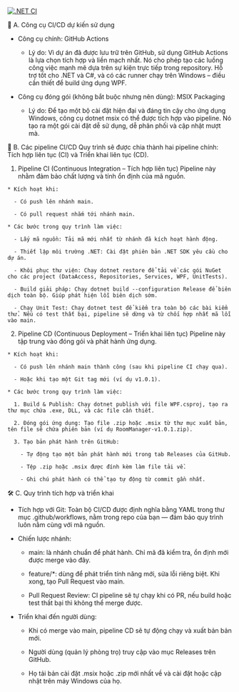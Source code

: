 [![.NET CI](https://github.com/XuTruong/PRN212_Project/actions/workflows/dotnet-desktop.yml/badge.svg)](https://github.com/XuTruong/PRN212_Project/actions/workflows/dotnet-desktop.yml)

🔧 A. Công cụ CI/CD dự kiến sử dụng
  * Công cụ chính: GitHub Actions

    - Lý do: Vì dự án đã được lưu trữ trên GitHub, sử dụng GitHub Actions là lựa chọn tích hợp và liền mạch nhất. Nó cho phép tạo các luồng công việc mạnh mẽ dựa trên sự kiện trực tiếp trong repository. Hỗ trợ tốt cho .NET và C#, và có các runner chạy trên           Windows – điều cần thiết để build ứng dụng WPF.

  * Công cụ đóng gói (không bắt buộc nhưng nên dùng): MSIX Packaging

    - Lý do: Để tạo một bộ cài đặt hiện đại và đáng tin cậy cho ứng dụng Windows, công cụ dotnet msix có thể được tích hợp vào pipeline. Nó tạo ra một gói cài đặt dễ sử dụng, dễ phân phối và cập nhật mượt mà.

🚀 B. Các pipeline CI/CD
  Quy trình sẽ được chia thành hai pipeline chính: Tích hợp liên tục (CI) và Triển khai liên tục (CD).

  1. Pipeline CI (Continuous Integration – Tích hợp liên tục)
    Pipeline này nhằm đảm bảo chất lượng và tính ổn định của mã nguồn.

    * Kích hoạt khi:

      - Có push lên nhánh main.

      - Có pull request nhắm tới nhánh main.

    * Các bước trong quy trình làm việc:

      - Lấy mã nguồn: Tải mã mới nhất từ nhánh đã kích hoạt hành động.

      - Thiết lập môi trường .NET: Cài đặt phiên bản .NET SDK yêu cầu cho dự án.

      - Khôi phục thư viện: Chạy dotnet restore để tải về các gói NuGet cho các project (DataAccess, Repositories, Services, WPF, UnitTests).

      - Build giải pháp: Chạy dotnet build --configuration Release để biên dịch toàn bộ. Giúp phát hiện lỗi biên dịch sớm.

      - Chạy Unit Test: Chạy dotnet test để kiểm tra toàn bộ các bài kiểm thử. Nếu có test thất bại, pipeline sẽ dừng và từ chối hợp nhất mã lỗi vào main.
  2. Pipeline CD (Continuous Deployment – Triển khai liên tục)
    Pipeline này tập trung vào đóng gói và phát hành ứng dụng.

    * Kích hoạt khi:

      - Có push lên nhánh main thành công (sau khi pipeline CI chạy qua).

      - Hoặc khi tạo một Git tag mới (ví dụ v1.0.1).

    * Các bước trong quy trình làm việc:

      1. Build & Publish: Chạy dotnet publish với file WPF.csproj, tạo ra thư mục chứa .exe, DLL, và các file cần thiết.

      2. Đóng gói ứng dụng: Tạo file .zip hoặc .msix từ thư mục xuất bản, tên file sẽ chứa phiên bản (ví dụ RoomManager-v1.0.1.zip).

      3. Tạo bản phát hành trên GitHub:

        - Tự động tạo một bản phát hành mới trong tab Releases của GitHub.

        - Tệp .zip hoặc .msix được đính kèm làm file tải về.

        - Ghi chú phát hành có thể tạo tự động từ commit gần nhất.

🛠️ C. Quy trình tích hợp và triển khai
  * Tích hợp với Git: Toàn bộ CI/CD được định nghĩa bằng YAML trong thư mục .github/workflows, nằm trong repo của bạn — đảm bảo quy trình luôn nằm cùng với mã nguồn.

  * Chiến lược nhánh:

    - main: là nhánh chuẩn để phát hành. Chỉ mã đã kiểm tra, ổn định mới được merge vào đây.

    - feature/*: dùng để phát triển tính năng mới, sửa lỗi riêng biệt. Khi xong, tạo Pull Request vào main.

    - Pull Request Review: CI pipeline sẽ tự chạy khi có PR, nếu build hoặc test thất bại thì không thể merge được.

  * Triển khai đến người dùng:

    - Khi có merge vào main, pipeline CD sẽ tự động chạy và xuất bản bản mới.

    - Người dùng (quản lý phòng trọ) truy cập vào mục Releases trên GitHub.

    - Họ tải bản cài đặt .msix hoặc .zip mới nhất về và cài đặt hoặc cập nhật trên máy Windows của họ.
